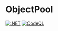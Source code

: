 # ObjectPool
[![.NET](https://github.com/gabriel-rodriguezcastellini/ObjectPool/actions/workflows/dotnet.yml/badge.svg)](https://github.com/gabriel-rodriguezcastellini/ObjectPool/actions/workflows/dotnet.yml) [![CodeQL](https://github.com/gabriel-rodriguezcastellini/ObjectPool/actions/workflows/codeql.yml/badge.svg)](https://github.com/gabriel-rodriguezcastellini/ObjectPool/actions/workflows/codeql.yml)
